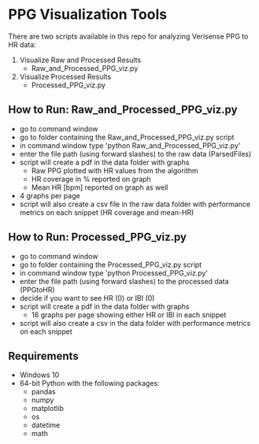 # PPG Visualization Tools

There are two scripts available in this repo for analyzing Verisense PPG to HR data:
1. Visualize Raw and Processed Results
    - Raw_and_Processed_PPG_viz.py  
2. Visualize Processed Results
    - Processed_PPG_viz.py

## How to Run: Raw_and_Processed_PPG_viz.py
- go to command window
- go to folder containing the Raw_and_Processed_PPG_viz.py script
- in command window type 'python Raw_and_Processed_PPG_viz.py'
- enter the file path (using forward slashes) to the raw data (ParsedFiles)
- script will create a pdf in the data folder with graphs
  - Raw PPG plotted with HR values from the algorithm
  - HR coverage in % reported on graph
  - Mean HR [bpm] reported on graph as well
- 4 graphs per page
- script will also create a csv file in the raw data folder with performance metrics on each snippet (HR coverage and mean-HR)


## How to Run: Processed_PPG_viz.py
- go to command window
- go to folder containing the Processed_PPG_viz.py script
- in command window type 'python Processed_PPG_viz.py'
- enter the file path (using forward slashes) to the processed data (PPGtoHR)
- decide if you want to see HR (0) or IBI (0)
- script will create a pdf in the data folder with graphs
  - 16 graphs per page showing either HR or IBI in each snippet
- script will also create a csv in the data folder with performance metrics on each snippet



## Requirements
- Windows 10
- 64-bit Python with the following packages:
  - pandas
  - numpy
  - matplotlib
  - os
  - datetime
  - math

